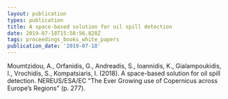 ```yaml
---
layout: publication
types: publication
title: A space-based solution for oil spill detection
date: 2019-07-18T15:50:56.828Z
tags: proceedings_books_white_papers
publication_date: '2019-07-18'
---
```

Moumtzidou, A., Orfanidis, G., Andreadis, S., Ioannidis, K., Gialampoukidis, I., Vrochidis, S., Kompatsiaris, I. (2018). A space-based solution for oil spill detection. NEREUS/ESA/EC "The Ever Growing use of Copernicus across Europe’s Regions" (p. 277).
